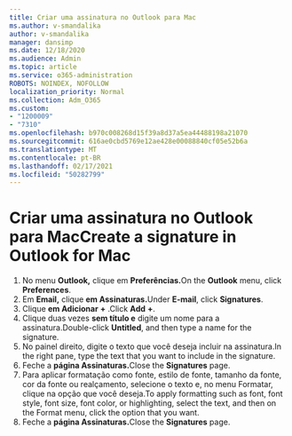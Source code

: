 ```yaml
---
title: Criar uma assinatura no Outlook para Mac
ms.author: v-smandalika
author: v-smandalika
manager: dansimp
ms.date: 12/18/2020
ms.audience: Admin
ms.topic: article
ms.service: o365-administration
ROBOTS: NOINDEX, NOFOLLOW
localization_priority: Normal
ms.collection: Adm_O365
ms.custom:
- "1200009"
- "7310"
ms.openlocfilehash: b970c008268d15f39a8d37a5ea44488198a21070
ms.sourcegitcommit: 616ae0cbd5769e12ae428e00088840cf05e52b6a
ms.translationtype: MT
ms.contentlocale: pt-BR
ms.lasthandoff: 02/17/2021
ms.locfileid: "50282799"
---
```

# <a name="create-a-signature-in-outlook-for-mac"></a><span data-ttu-id="dc3d1-102">Criar uma assinatura no Outlook para Mac</span><span class="sxs-lookup"><span data-stu-id="dc3d1-102">Create a signature in Outlook for Mac</span></span>

1.  <span data-ttu-id="dc3d1-103">No menu **Outlook,** clique em **Preferências.**</span><span class="sxs-lookup"><span data-stu-id="dc3d1-103">On the **Outlook** menu, click **Preferences**.</span></span>
2.  <span data-ttu-id="dc3d1-104">Em **Email,** clique **em Assinaturas.**</span><span class="sxs-lookup"><span data-stu-id="dc3d1-104">Under **E-mail**, click **Signatures**.</span></span>
3.  <span data-ttu-id="dc3d1-105">Clique **em Adicionar** **+** .</span><span class="sxs-lookup"><span data-stu-id="dc3d1-105">Click **Add** **+**.</span></span>
4.  <span data-ttu-id="dc3d1-106">Clique duas vezes **sem título e** digite um nome para a assinatura.</span><span class="sxs-lookup"><span data-stu-id="dc3d1-106">Double-click **Untitled**, and then type a name for the signature.</span></span>
5.  <span data-ttu-id="dc3d1-107">No painel direito, digite o texto que você deseja incluir na assinatura.</span><span class="sxs-lookup"><span data-stu-id="dc3d1-107">In the right pane, type the text that you want to include in the signature.</span></span>
6.  <span data-ttu-id="dc3d1-108">Feche a **página Assinaturas.**</span><span class="sxs-lookup"><span data-stu-id="dc3d1-108">Close the **Signatures** page.</span></span>
7.  <span data-ttu-id="dc3d1-109">Para aplicar formatação como fonte, estilo de fonte, tamanho da fonte, cor da fonte ou realçamento, selecione o texto e, no menu Formatar, clique na opção que você deseja.</span><span class="sxs-lookup"><span data-stu-id="dc3d1-109">To apply formatting such as font, font style, font size, font color, or highlighting, select the text, and then on the Format menu, click the option that you want.</span></span>
8.  <span data-ttu-id="dc3d1-110">Feche a **página Assinaturas.**</span><span class="sxs-lookup"><span data-stu-id="dc3d1-110">Close the **Signatures** page.</span></span>
